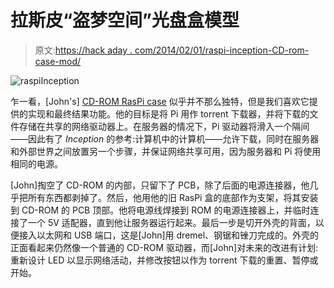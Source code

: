 # 拉斯皮“盗梦空间”光盘盒模型

> 原文:[https://hack aday . com/2014/02/01/raspi-inception-CD-rom-case-mod/](https://hackaday.com/2014/02/01/raspi-inception-cd-rom-case-mod/)

![raspiInception](../Images/0df4df25daad798050bb465ff619ee3c.png)

乍一看，[John's] [CD-ROM RasPi case](http://blog.johndroach.com/2014/01/raspberry-pi-cd-rom-case.html) 似乎并不那么独特，但是我们喜欢它提供的实现和最终结果功能。他的目标是将 Pi 用作 torrent 下载器，并将下载的文件存储在共享的网络驱动器上。在服务器的情况下，Pi 驱动器将滑入一个隔间——因此有了 *Inception* 的参考:计算机中的计算机——允许下载，同时在服务器和外部世界之间放置另一个步骤，并保证网络共享可用，因为服务器和 Pi 将使用相同的电源。

[John]掏空了 CD-ROM 的内部，只留下了 PCB，除了后面的电源连接器，他几乎把所有东西都剥掉了。然后，他用他的旧 RasPi 盒的底部作为支架，将其安装到 CD-ROM 的 PCB 顶部。他将电源线焊接到 ROM 的电源连接器上，并临时连接了一个 5V 适配器，直到他让服务器运行起来。最后一步是切开外壳的背面，以便接入以太网和 USB 端口，这是[John]用 dremel、钢锯和锉刀完成的。外壳的正面看起来仍然像一个普通的 CD-ROM 驱动器，而[John]对未来的改进有计划:重新设计 LED 以显示网络活动，并修改按钮以作为 torrent 下载的重置、暂停或开始。